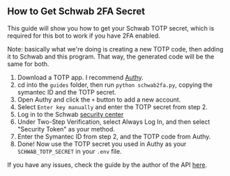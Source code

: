 ## How to Get Schwab 2FA Secret
This guide will show you how to get your Schwab TOTP secret, which is required for this bot to work if you have 2FA enabled.

Note: basically what we're doing is creating a new TOTP code, then adding it to Schwab and this program. That way, the generated code will be the same for both.

1. Download a TOTP app. I recommend [Authy](https://authy.com/).
2. cd into the `guides` folder, then run `python schwab2fa.py`, copying the symantec ID and the TOTP secret.
3. Open Authy and click the `+` button to add a new account.
4. Select `Enter key manually` and enter the TOTP secret from step 2.
5. Log in to the Schwab [security center](https://client.schwab.com/clientapps/access/securityCenter#/main/epass)
6. Under Two-Step Verification, select Always Log In, and then select "Security Token" as your method.
7. Enter the Symantec ID from step 2, and the TOTP code from Authy.
8. Done! Now use the TOTP secret you used in Authy as your `SCHWAB_TOTP_SECRET` in your `.env` file.

If you have any issues, check the guide by the author of the API [here](https://github.com/itsjafer/schwab-api#create-a-totp-authentication-token).